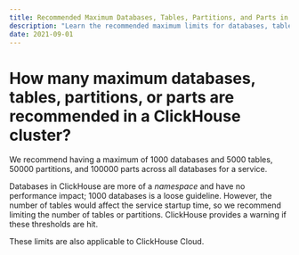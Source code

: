 ```yaml
---
title: Recommended Maximum Databases, Tables, Partitions, and Parts in ClickHouse
description: "Learn the recommended maximum limits for databases, tables, partitions, and parts in a ClickHouse cluster to ensure optimal performance."
date: 2021-09-01
---
```


# How many maximum databases, tables, partitions, or parts are recommended in a ClickHouse cluster?

We recommend having a maximum of 1000 databases and 5000 tables, 50000 partitions, and 100000 parts across all databases for a service. 

<!-- truncate -->

Databases in ClickHouse are more of a _namespace_ and have no performance impact; 1000 databases is a loose guideline. However, the number of tables would affect the service startup time, so we recommend limiting the number of tables or partitions. ClickHouse provides a warning if these thresholds are hit. 

These limits are also applicable to ClickHouse Cloud.
